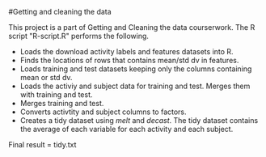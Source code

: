 #Getting and cleaning the data 

This project is a part of Getting and Cleaning the data courserwork. The R script "R-script.R" performs the following. 

* Loads the download activity labels and features datasets into R. 
* Finds the locations of rows that contains mean/std dv in features. 
* Loads training and test datasets keeping only the columns containing mean or std dv. 
* Loads the activiy and subject data for training and test. Merges them with training and test. 
* Merges training and test.
* Converts activtity and subject columns to factors. 
* Creates a tidy dataset using *melt* and *decast*. The tidy dataset contains the average of each variable for each activity and each subject.


Final result = tidy.txt